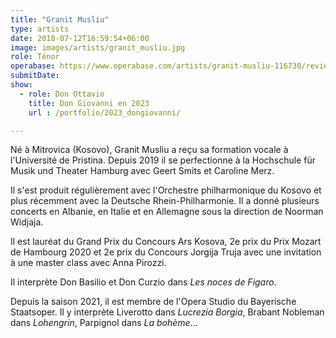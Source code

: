 ```yaml
---
title: "Granit Musliu"
type: artists
date: 2018-07-12T16:59:54+06:00
image: images/artists/granit_musliu.jpg
role: Ténor
operabase: https://www.operabase.com/artists/granit-musliu-116730/reviews/fr
submitDate: 
show:
  - role: Don Ottavio
    title: Don Giovanni en 2023
    url : /portfolio/2023_dongiovanni/

---
```


Né à Mitrovica (Kosovo), Granit Musliu a reçu sa formation vocale à l'Université de Pristina. Depuis 2019 il se perfectionne à la Hochschule für Musik und Theater Hamburg avec Geert Smits et Caroline Merz.

Il s'est produit régulièrement avec l'Orchestre philharmonique du Kosovo et plus récemment avec la Deutsche Rhein-Philharmonie. Il a donné plusieurs concerts en Albanie, en Italie et en Allemagne sous la direction de Noorman Widjaja.

Il est lauréat du Grand Prix du Concours Ars Kosova, 2e prix du Prix Mozart de Hambourg 2020 et 2e prix du Concours Jorgija Truja avec une invitation à une master class avec Anna Pirozzi.

Il interprète Don Basilio et Don Curzio dans *Les noces de Figaro*.

Depuis la saison 2021, il est membre de l'Opera Studio du Bayerische Staatsoper. Il y interprète Liverotto dans *Lucrezia Borgia*, Brabant Nobleman dans *Lohengrin*, Parpignol dans *La bohème*...
